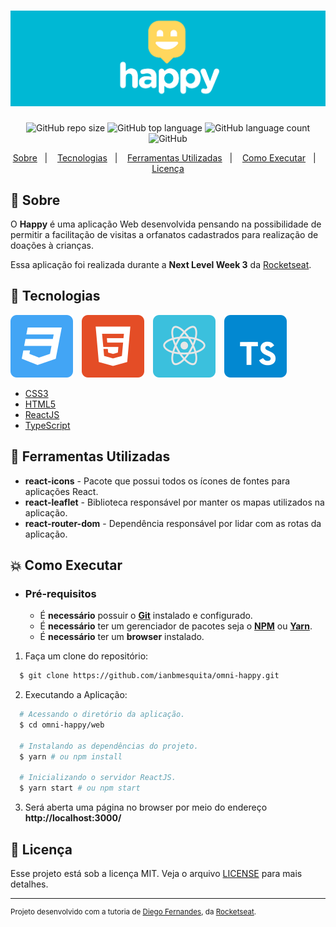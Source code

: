<h1 align="center">
    <img alt="Happy" src=".github/banner-happy.png" />
</h1>

<p align="center">
  <img alt="GitHub repo size" src="https://img.shields.io/github/repo-size/ianbmesquita/omni-happy">
  <img alt="GitHub top language" src="https://img.shields.io/github/languages/top/ianbmesquita/omni-happy">
  <img alt="GitHub language count" src="https://img.shields.io/github/languages/count/ianbmesquita/omni-happy">
  <img alt="GitHub" src="https://img.shields.io/github/license/ianbmesquita/omni-happy">
</p>

<p align="center">
  <a href="#bookmark-sobre">Sobre</a>&nbsp;&nbsp;&nbsp;|&nbsp;&nbsp;&nbsp;
  <a href="#rocket-tecnologias">Tecnologias</a>&nbsp;&nbsp;&nbsp;|&nbsp;&nbsp;&nbsp;
  <a href="#wrench-ferramentas-utilizadas">Ferramentas Utilizadas</a>&nbsp;&nbsp;&nbsp;|&nbsp;&nbsp;&nbsp;
  <a href="#boom-como-executar">Como Executar</a>&nbsp;&nbsp;&nbsp;|&nbsp;&nbsp;&nbsp;
  <a href="#memo-licença">Licença</a>
</p>

## :bookmark: Sobre

O **Happy** é uma aplicação Web desenvolvida pensando na possibilidade de permitir a facilitação de visitas a orfanatos cadastrados para realização de doações à crianças.

Essa aplicação foi realizada durante a **Next Level Week 3** da [Rocketseat](https://rocketseat.com.br/).

## :rocket: Tecnologias

<p float="left">
  <img alt="CSS3" src=".github/css3.svg" />
  <img alt="HTML5" src=".github/html5.svg" hspace="10"/>
  <img alt="ReactJS" src=".github/reactjs.svg" />
  <img alt="TypeScript" src=".github/typescript.svg" hspace="10" />
</p>

-  [CSS3](https://www.w3schools.com/css/)
-  [HTML5](https://www.w3schools.com/html/)
-  [ReactJS](https://pt-br.reactjs.org/)
-  [TypeScript](https://www.typescriptlang.org/)

## :wrench: Ferramentas Utilizadas

- **react-icons** - Pacote que possui todos os ícones de fontes para aplicações React.
- **react-leaflet** - Biblioteca responsável por manter os mapas utilizados na aplicação.
- **react-router-dom** - Dependência responsável por lidar com as rotas da aplicação.

## :boom: Como Executar

- ### **Pré-requisitos**

  - É **necessário** possuir o **[Git](https://git-scm.com/)** instalado e configurado.
  - É **necessário** ter um gerenciador de pacotes seja o **[NPM](https://www.npmjs.com/)** ou **[Yarn](https://yarnpkg.com/)**.
  - É **necessário** ter um **browser** instalado.

1. Faça um clone do repositório:

```sh
  $ git clone https://github.com/ianbmesquita/omni-happy.git
```

2. Executando a Aplicação:

```sh
  # Acessando o diretório da aplicação.
  $ cd omni-happy/web

  # Instalando as dependências do projeto.
  $ yarn # ou npm install

  # Inicializando o servidor ReactJS.
  $ yarn start # ou npm start	
```

3. Será aberta uma página no browser por meio do endereço **http://localhost:3000/**


## :memo: Licença

Esse projeto está sob a licença MIT. Veja o arquivo [LICENSE](LICENSE.md) para mais detalhes.

---
<sup>Projeto desenvolvido com a tutoria de [Diego Fernandes](https://github.com/diego3g), da [Rocketseat](rocketseat.com.br).</sup>